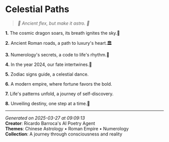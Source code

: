 # Celestial Paths

> *🐉 Ancient flex, but make it astro. 💫*

**1.** The cosmic dragon soars, its breath ignites the sky.🐉


**2.** Ancient Roman roads, a path to luxury's heart.🏛️


**3.** Numerology's secrets, a code to life's rhythm.🔢


**4.** In the year 2024, our fate intertwines.🌟


**5.** Zodiac signs guide, a celestial dance.


**6.** A modern empire, where fortune favors the bold.


**7.** Life's patterns unfold, a journey of self-discovery.


**8.** Unveiling destiny, one step at a time.🌌



---

*Generated on 2025-03-27 at 09:09:13*  
**Creator**: Ricardo Barroca's AI Poetry Agent  
**Themes**: Chinese Astrology • Roman Empire • Numerology  
**Collection**: A journey through consciousness and reality